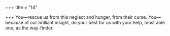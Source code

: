 +++
title = "14"

+++
You—rescue us from this neglect and hunger, from their curse.
You—because of our brilliant insight, do your best for us with your  help, most able one, as the way-finder.